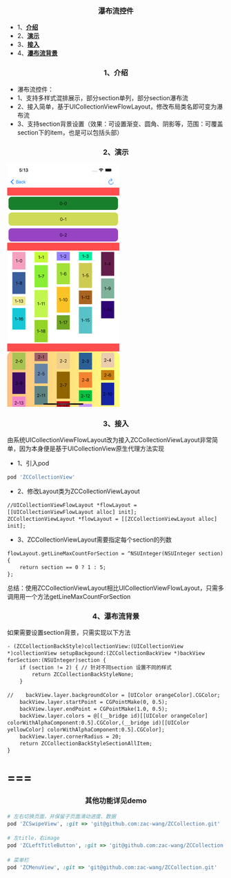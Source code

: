 <h3 align = "center">瀑布流控件</h3>

* 1、**[介绍](#-----1-----)**
* 2、**[演示](#-----2-----)**
* 3、**[接入](#-----3-----)**
* 4、**[瀑布流背景](#-----4-----)**


<h3 id="-----1-----" align = "center">1、介绍</h3>

 * 瀑布流控件：
  *  1、支持多样式混排展示，部分section单列，部分section瀑布流
  *  2、接入简单，基于UICollectionViewFlowLayout，修改布局类名即可变为瀑布流
  *  3、支持section背景设置（效果：可设置渐变、圆角、阴影等，范围：可覆盖section下的item，也是可以包括头部）

<h3 id="-----2-----" align = "center">2、演示</h3>

<img src="README_source/ZCCollectionView.png" title="演示" width = "260dp" />

<h3 id="-----3-----" align = "center">3、接入</h3>

由系统UICollectionViewFlowLayout改为接入ZCCollectionViewLayout非常简单，因为本身便是基于UICollectionView原生代理方法实现

* 1、引入pod

```ruby
pod 'ZCCollectionView'
```

* 2、修改Layout类为ZCCollectionViewLayout

```obj-c
//UICollectionViewFlowLayout *flowLayout = [[UICollectionViewFlowLayout alloc] init];
ZCCollectionViewLayout *flowLayout = [[ZCCollectionViewLayout alloc] init];
```

* 3、ZCCollectionViewLayout需要指定每个section的列数

```obj-c
flowLayout.getLineMaxCountForSection = ^NSUInteger(NSUInteger section) {
    return section == 0 ? 1 : 5;
};
```

总结：使用ZCCollectionViewLayout相比UICollectionViewFlowLayout，只需多调用用一个方法getLineMaxCountForSection

<h3 id="-----4-----" align = "center">4、瀑布流背景</h3>

如果需要设置section背景，只需实现以下方法

```obj-c
- (ZCCollectionBackStyle)collectionView:(UICollectionView *)collectionView setupBackgound:(ZCCollectionBackView *)backView forSection:(NSUInteger)section {
    if (section != 2) { // 针对不同section 设置不同的样式
        return ZCCollectionBackStyleNone;
    }
    
//    backView.layer.backgroundColor = [UIColor orangeColor].CGColor;
    backView.layer.startPoint = CGPointMake(0, 0.5);
    backView.layer.endPoint = CGPointMake(1.0, 0.5);
    backView.layer.colors = @[(__bridge id)[[UIColor orangeColor] colorWithAlphaComponent:0.5].CGColor,(__bridge id)[[UIColor yellowColor] colorWithAlphaComponent:0.5].CGColor];
    backView.layer.cornerRadius = 20;
    return ZCCollectionBackStyleSectionAllItem;
}
```

===
===

<h3 id="-----5-----" align = "center">其他功能详见demo</h3>

```ruby
# 左右切换页面，并保留子页面滑动进度、数据
pod 'ZCSwipeView', :git => 'git@github.com:zac-wang/ZCCollection.git'

# 左title，右image
pod 'ZCLeftTitleButton', :git => 'git@github.com:zac-wang/ZCCollection.git'

# 菜单栏
pod 'ZCMenuView', :git => 'git@github.com:zac-wang/ZCCollection.git'

```
